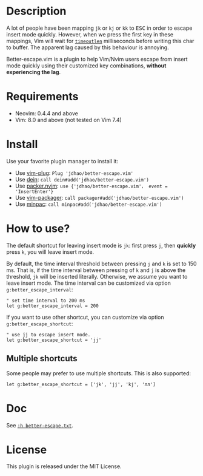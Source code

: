# Description

A lot of people have been mapping `jk` or `kj` or `kk` to <kbd>ESC</kbd> in
order to escape insert mode quickly. However, when we press the first key in
these mappings, Vim will wait for [`timeoutlen`](https://neovim.io/doc/user/options.html#'timeoutlen')
milliseconds before writing this char to buffer. The apparent lag caused by
this behaviour is annoying.

Better-escape.vim is a plugin to help Vim/Nvim users escape from insert mode
quickly using their customized key combinations, **without experiencing the
lag**.

# Requirements

+ Neovim: 0.4.4 and above
+ Vim: 8.0 and above (not tested on Vim 7.4)

# Install

Use your favorite plugin manager to install it:

+ Use [vim-plug](https://github.com/junegunn/vim-plug): `Plug 'jdhao/better-escape.vim'`
+ Use [dein](https://github.com/Shougo/dein.vim): `call dein#add('jdhao/better-escape.vim')`
+ Use [packer.nvim](https://github.com/wbthomason/packer.nvim): `use {'jdhao/better-escape.vim'， event = 'InsertEnter'}`
+ Use [vim-packager](https://github.com/kristijanhusak/vim-packager): `call packager#add('jdhao/better-escape.vim')`
+ Use [minpac](https://github.com/k-takata/minpac): `call minpac#add('jdhao/better-escape.vim')`

# How to use?

The default shortcut for leaving insert mode is `jk`: first press `j`, then
**quickly** press `k`, you will leave insert mode.

By default, the time interval threshold between pressing `j` and `k` is set to
150 ms. That is, if the time interval between pressing of `k` and `j` is above
the threshold, `jk` will be inserted literally. Otherwise, we assume you want
to leave insert mode. The time interval can be customized via option `g:better_escape_interval`:

```vim
" set time interval to 200 ms
let g:better_escape_interval = 200
```

If you want to use other shortcut, you can customize via option `g:better_escape_shortcut`:

```vim
" use jj to escape insert mode.
let g:better_escape_shortcut = 'jj'
```

## Multiple shortcuts

Some people may prefer to use multiple shortcuts. This is also supported:

```vim
let g:better_escape_shortcut = ['jk', 'jj', 'kj', 'лл']
```

# Doc

See [`:h better-escape.txt`](doc/better-escape.txt).

# License

This plugin is released under the MIT License.
